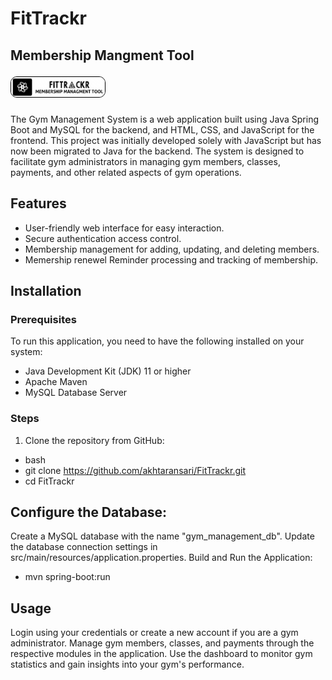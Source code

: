 # FitTrackr
## Membership Mangment Tool <p> <img src="logo.png" alt="Project Diagram" width="150" style="border: 1px solid black; border-radius: 10px;"> </p>

The Gym Management System is a web application built using Java Spring Boot and MySQL for the backend, and HTML, CSS, and JavaScript for the frontend. This project was initially developed solely with JavaScript but has now been migrated to Java for the backend. The system is designed to facilitate gym administrators in managing gym members, classes, payments, and other related aspects of gym operations.

## Features

- User-friendly web interface for easy interaction.
- Secure authentication access control.
- Membership management for adding, updating, and deleting members.
- Memership renewel Reminder processing and tracking of membership.

## Installation

### Prerequisites

To run this application, you need to have the following installed on your system:

- Java Development Kit (JDK) 11 or higher
- Apache Maven
- MySQL Database Server

### Steps

1. Clone the repository from GitHub:

- bash
- git clone https://github.com/akhtaransari/FitTrackr.git
- cd FitTrackr

## Configure the Database:
  Create a MySQL database with the name "gym_management_db".
  Update the database connection settings in src/main/resources/application.properties.
  Build and Run the Application:
- mvn spring-boot:run

##  Usage

  Login using your credentials or create a new account if you are a gym administrator.
  Manage gym members, classes, and payments through the respective modules in the application.
  Use the dashboard to monitor gym statistics and gain insights into your gym's performance.
